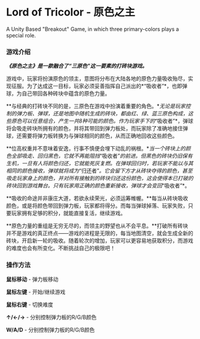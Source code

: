 # Lord of Tricolor - 原色之主
A Unity Based "Breakout" Game, in which three primary-colors plays a special role.

### 游戏介绍

***《原色之主》是一款融合了“三原色”这一要素的打砖块游戏。***

游戏中，玩家将扮演原色的领主，意图将分布在大陆各地的原色力量吸收殆尽，实现征服。为了达成这一目标，玩家必须妥善指挥自己派出的*“吸收者”*，也即弹球，为自己带回各种砖块中蕴含的原色力量。

**与经典的打砖块不同的是，三原色在游戏中扮演着重要的角色。**无论是玩家控制的弹力板、弹球，还是地图中随机生成的砖块，都由红、绿、蓝三原色构成，这些原色可以任意组合，产生一共8种可能的颜色。作为玩家手下的*“吸收者”*，弹球将会吸走砖块所拥有的颜色，并将其带回到弹力板处，而玩家除了准确地接住弹球，还需要将弹力板转换为与弹球相同的颜色，从而正确地回收这些颜色。

**位高权重并不意味着安逸，行事不慎便会埋下动乱的祸根。**当一个砖块上的颜色全部吸走、回归黑色，它就不再能阻挡*“吸收者”*的前进。但黑色的砖块仍旧保有生机，一旦有人将颜色归还，它就能死灰复燃。在弹球回归时，若玩家不能以与其相同的颜色接收，弹球就将成为*“归还者”*。它会留下方才从砖块夺得的颜色，甚至吸走玩家身上的颜色，并对所有接触到的砖块归还这份颜色，这会使得本已打破的砖块回到游戏舞台。只有玩家用正确的颜色重新接收，弹球才会变回*“吸收者”*。

**吸收的命途并非康庄大道，若欲永续荣光，必须运筹帷幄。**每当从砖块吸收颜色，或是将颜色带回到弹力板，玩家都将得分。而每当弹球掉落、玩家失败，只要玩家拥有足够的积分，就能直接复活，继续游戏。

**原色力量的重组是无穷无尽的，而领主的野望也从不会平息。**打破所有砖块并不是游戏的真正终点——游戏的进程是无限的，每当地图清空，就会生成全新的砖块，开启新一轮的吸收。随着轮次的增加，玩家可以更容易地获取积分，而游戏的难度也会有所变化。不断挑战自己的极限吧！



### 操作方法

**鼠标移动** - 弹力板移动

**鼠标左键** - 开始/继续游戏

**鼠标右键** - 切换难度

**↑/←/→** - 分别控制弹力板的R/G/B颜色

**W/A/D** - 分别控制弹力板的R/G/B颜色
